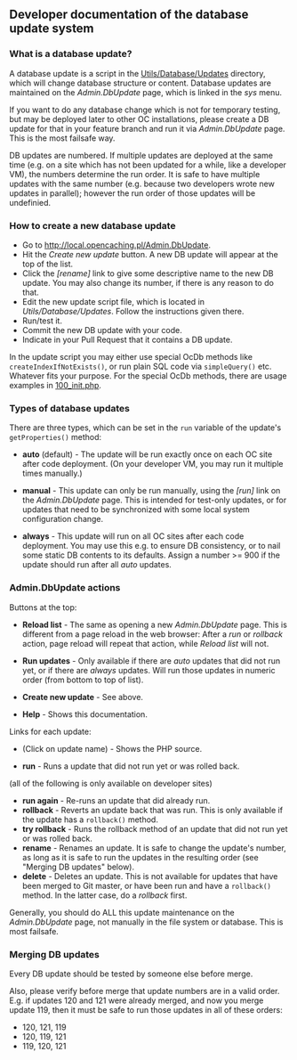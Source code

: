 ## Developer documentation of the database update system

### What is a database update?

A database update is a script in the [Utils/Database/Updates](https://github.com/opencaching/opencaching-pl/tree/master/Utils/Database/Updates)
directory, which will change database structure or content. Database updates
are maintained on the *Admin.DbUpdate* page, which is linked in the *sys* menu.

If you want to do any database change which is not for temporary testing,
but may be deployed later to other OC installations, please create a DB
update for that in your feature branch and run it via *Admin.DbUpdate* page.
This is the most failsafe way.

DB updates are numbered. If multiple updates are deployed at the same time
(e.g. on a site which has not been updated for a while, like a developer VM),
the numbers determine the run order. It is safe to have multiple updates with
the same number (e.g. because two developers wrote new updates in parallel);
however the run order of those updates will be undefinied.

### How to create a new database update

- Go to http://local.opencaching.pl/Admin.DbUpdate.
- Hit the *Create new update* button. A new DB update will appear at the top of the list.
- Click the *[rename]* link to give some descriptive name to the new DB update.
    You may also change its number, if there is any reason to do that.
- Edit the new update script file, which is located in *Utils/Database/Updates*.
    Follow the instructions given there.
- Run/test it.
- Commit the new DB update with your code.
- Indicate in your Pull Request that it contains a DB update.

In the update script you may either use special OcDb methods like
`createIndexIfNotExists()`, or run plain SQL code via `simpleQuery()` etc.
Whatever fits your purpose. For the special OcDb methods, there are usage examples
in [100_init.php](https://github.com/opencaching/opencaching-pl/blob/master/Utils/Database/Updates/100_init.php).

### Types of database updates

There are three types, which can be set in the `run` variable of the update's
`getProperties()` method:

- **auto** (default) - The update will be run exactly once on each OC site after
    code deployment. (On your developer VM, you may run it multiple times manually.)

- **manual** - This update can only be run manually, using the *[run]* link on the
    *Admin.DbUpdate* page. This is intended for test-only updates, or for updates that
    need to be synchronized with some local system configuration change.

- **always** - This update will run on all OC sites after each code deployment.
    You may use this e.g. to ensure DB consistency, or to nail some static
    DB contents to its defaults. Assign a number >= 900 if the update should run
    after all *auto* updates.

### Admin.DbUpdate actions

Buttons at the top:

- **Reload list** - The same as opening a new *Admin.DbUpdate* page. This is different
  from a page reload in the web browser: After a *run* or *rollback* action, page
  reload will repeat that action, while *Reload list* will not.

- **Run updates** - Only available if there are *auto* updates that did not run yet,
  or if there are *always* updates. Will run those updates in numeric order
  (from bottom to top of list).

- **Create new update** - See above.

- **Help** - Shows this documentation.

Links for each  update:

- (Click on update name) - Shows the PHP source.

- **run** - Runs a update that did not run yet or was rolled back.

(all of the following is only available on developer sites)

- **run again** - Re-runs an update that did already run.
- **rollback** - Reverts an update back that was run.
    This is only available if the update has a `rollback()` method.
- **try rollback** - Runs the rollback method of an update that did not run yet or was
    rolled back.
- **rename** - Renames an update. It is safe to change the update's number, as long as
    it is safe to run the updates in the resulting order (see "Merging DB updates" below).
- **delete** - Deletes an update. This is not available for updates that have been
    merged to Git master, or have been run and have a `rollback()` method.
    In the latter case, do a *rollback* first.

Generally, you should do ALL this update maintenance on the *Admin.DbUpdate* page,
not manually in the file system or database. This is most failsafe.

### Merging DB updates

Every DB update should be tested by someone else before merge.

Also, please verify before merge that update numbers are in a valid order.
E.g. if updates 120 and 121 were already merged, and now you merge update 119,
then it must be safe to run those updates in all of these orders:

- 120, 121, 119
- 120, 119, 121
- 119, 120, 121
